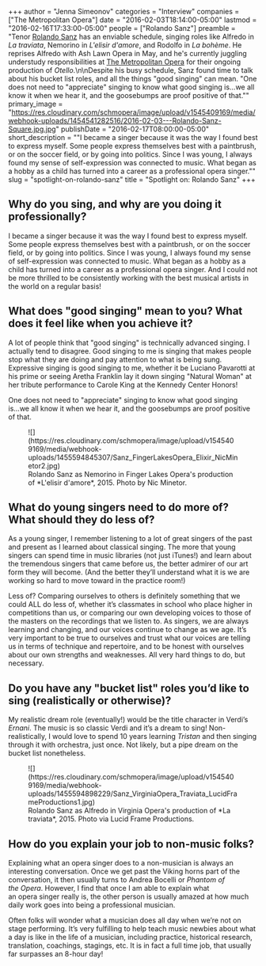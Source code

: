 +++
author = "Jenna Simeonov"
categories = "Interview"
companies = ["The Metropolitan Opera"]
date = "2016-02-03T18:14:00-05:00"
lastmod = "2016-02-16T17:33:00-05:00"
people = ["Rolando Sanz"]
preamble = "Tenor [Rolando Sanz](/scene/people/rolando-sanz/) has an enviable schedule, singing roles like Alfredo in *La traviata*, Nemorino in *L'elisir d'amore*, and Rodolfo in *La bohème*. He reprises Alfredo with Ash Lawn Opera in May, and he's currently juggling understudy responsibilities at [The Metropolitan Opera](/scene/people/the-metropolitan-opera/) for their ongoing production of *Otello*.\n\nDespite his busy schedule, Sanz found time to talk about his bucket list roles, and all the things \"good singing\" can mean. \"One does not need to \"appreciate\" singing to know what good singing is...we all know it when we hear it, and the goosebumps are proof positive of that.\""
primary_image = "https://res.cloudinary.com/schmopera/image/upload/v1545409169/media/webhook-uploads/1454541282516/2016-02-03---Rolando-Sanz-Square.jpg.jpg"
publishDate = "2016-02-17T08:00:00-05:00"
short_description = "&quot;I became a singer because it was the way I found best to express myself. Some people express themselves best with a paintbrush, or on the soccer field, or by going into politics. Since I was young, I always found my sense of self-expression was connected to music. What began as a hobby as a child has turned into a career as a professional opera singer.&quot;"
slug = "spotlight-on-rolando-sanz"
title = "Spotlight on: Rolando Sanz"
+++

## Why do you sing, and why are you doing it professionally?

I became a singer because it was the way I found best to express myself. Some people express themselves best with a paintbrush, or on the soccer field, or by going into politics. Since I was young, I always found my sense of self-expression was connected to music. What began as a hobby as a child has turned into a career as a professional opera singer. And I could not be more thrilled to be consistently working with the best musical artists in the world on a regular basis!

## What does "good singing" mean to you? What does it feel like when you achieve it?

A lot of people think that "good singing" is technically advanced singing. I actually tend to disagree. Good singing to me is singing that makes people stop what they are doing and pay attention to what is being sung. Expressive singing is good singing to me, whether it be Luciano Pavarotti at his prime or seeing Aretha Franklin lay it down singing "Natural Woman" at her tribute performance to Carole King at the Kennedy Center Honors! 

One does not need to "appreciate" singing to know what good singing is...we all know it when we hear it, and the goosebumps are proof positive of that.

<figure data-type="image">
![](https://res.cloudinary.com/schmopera/image/upload/v1545409169/media/webhook-uploads/1455594845307/Sanz_FingerLakesOpera_Elixir_NicMinetor2.jpg)
<figcaption>Rolando Sanz as Nemorino in Finger Lakes Opera's production of *L'elisir d'amore*, 2015. Photo by Nic Minetor.</figcaption>
</figure>

## What do young singers need to do more of? What should they do less of?

As a young singer, I remember listening to a lot of great singers of the past and present as I learned about classical singing. The more that young singers can spend time in music libraries (not just iTunes!) and learn about the tremendous singers that came before us, the better admirer of our art form they will become. (And the better they’ll understand what it is we are working so hard to move toward in the practice room!) 

Less of? Comparing ourselves to others is definitely something that we could ALL do less of, whether it’s classmates in school who place higher in competitions than us, or comparing our own developing voices to those of the masters on the recordings that we listen to. As singers, we are always learning and changing, and our voices continue to change as we age. It’s very important to be true to ourselves and trust what our voices are telling us in terms of technique and repertoire, and to be honest with ourselves about our own strengths and weaknesses. All very hard things to do, but necessary.

## Do you have any "bucket list" roles you’d like to sing (realistically or otherwise)?

My realistic dream role (eventually!) would be the title character in Verdi’s *Ernani*. The music is so classic Verdi and it’s a dream to sing! Non-realistically, I would love to spend 10 years learning *Tristan* and then singing through it with orchestra, just once. Not likely, but a pipe dream on the bucket list nonetheless.

<figure data-type="image">
![](https://res.cloudinary.com/schmopera/image/upload/v1545409169/media/webhook-uploads/1455594898229/Sanz_VirginiaOpera_Traviata_LucidFrameProductions1.jpg)
<figcaption>Rolando Sanz as Alfredo in Virginia Opera's production of *La traviata*, 2015. Photo via Lucid Frame Productions.</figcaption>
</figure>

## How do you explain your job to non-music folks?

Explaining what an opera singer does to a non-musician is always an interesting conversation. Once we get past the Viking horns part of the conversation, it then usually turns to Andrea Bocelli or *Phantom of the Opera*. However, I find that once I am able to explain what an opera singer really is, the other person is usually amazed at how much daily work goes into being a professional musician. 

Often folks will wonder what a musician does all day when we’re not on stage performing. It’s very fulfilling to help teach music newbies about what a day is like in the life of a musician, including practice, historical research, translation, coachings, stagings, etc. It is in fact a full time job, that usually far surpasses an 8-hour day!
